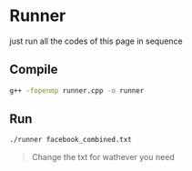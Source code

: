 # Runner
just run all the codes of this page in sequence

## Compile

```bash
g++ -fopenmp runner.cpp -o runner
```

## Run
```bash
./runner facebook_combined.txt
```

> Change the txt for wathever you need
